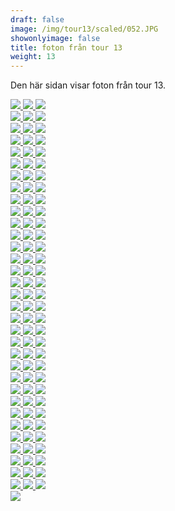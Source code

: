 ```yaml
---  
draft: false  
image: /img/tour13/scaled/052.JPG  
showonlyimage: false  
title: foton från tour 13  
weight: 13  
---
```


Den här sidan visar foton från tour 13.

<div class="col-md-8"> <div class="row">  
<a href="/img/tour13/scaled/001.JPG" data-toggle="lightbox"         data-gallery="example-gallery" class="col-sm-4">
<img src="/img/tour13/thumbs/001.JPG" class="img-fluid"> </a>  
<a href="/img/tour13/scaled/002.JPG" data-toggle="lightbox"         data-gallery="example-gallery" class="col-sm-4">
<img src="/img/tour13/thumbs/002.JPG" class="img-fluid"> </a>  
<a href="/img/tour13/scaled/003.JPG" data-toggle="lightbox"         data-gallery="example-gallery" class="col-sm-4">
<img src="/img/tour13/thumbs/003.JPG" class="img-fluid"> </a> </div>
<div class="row">  
<a href="/img/tour13/scaled/004.JPG" data-toggle="lightbox"         data-gallery="example-gallery" class="col-sm-4">
<img src="/img/tour13/thumbs/004.JPG" class="img-fluid"> </a>  
<a href="/img/tour13/scaled/005.JPG" data-toggle="lightbox"         data-gallery="example-gallery" class="col-sm-4">
<img src="/img/tour13/thumbs/005.JPG" class="img-fluid"> </a>  
<a href="/img/tour13/scaled/006.JPG" data-toggle="lightbox"         data-gallery="example-gallery" class="col-sm-4">
<img src="/img/tour13/thumbs/006.JPG" class="img-fluid"> </a> </div>
<div class="row">  
<a href="/img/tour13/scaled/007.JPG" data-toggle="lightbox"         data-gallery="example-gallery" class="col-sm-4">
<img src="/img/tour13/thumbs/007.JPG" class="img-fluid"> </a>  
<a href="/img/tour13/scaled/008.JPG" data-toggle="lightbox"         data-gallery="example-gallery" class="col-sm-4">
<img src="/img/tour13/thumbs/008.JPG" class="img-fluid"> </a>  
<a href="/img/tour13/scaled/009.JPG" data-toggle="lightbox"         data-gallery="example-gallery" class="col-sm-4">
<img src="/img/tour13/thumbs/009.JPG" class="img-fluid"> </a> </div>
<div class="row">  
<a href="/img/tour13/scaled/010.JPG" data-toggle="lightbox"         data-gallery="example-gallery" class="col-sm-4">
<img src="/img/tour13/thumbs/010.JPG" class="img-fluid"> </a>  
<a href="/img/tour13/scaled/011.JPG" data-toggle="lightbox"         data-gallery="example-gallery" class="col-sm-4">
<img src="/img/tour13/thumbs/011.JPG" class="img-fluid"> </a>  
<a href="/img/tour13/scaled/012.JPG" data-toggle="lightbox"         data-gallery="example-gallery" class="col-sm-4">
<img src="/img/tour13/thumbs/012.JPG" class="img-fluid"> </a> </div>
<div class="row">  
<a href="/img/tour13/scaled/013.JPG" data-toggle="lightbox"         data-gallery="example-gallery" class="col-sm-4">
<img src="/img/tour13/thumbs/013.JPG" class="img-fluid"> </a>  
<a href="/img/tour13/scaled/014.JPG" data-toggle="lightbox"         data-gallery="example-gallery" class="col-sm-4">
<img src="/img/tour13/thumbs/014.JPG" class="img-fluid"> </a>  
<a href="/img/tour13/scaled/015.JPG" data-toggle="lightbox"         data-gallery="example-gallery" class="col-sm-4">
<img src="/img/tour13/thumbs/015.JPG" class="img-fluid"> </a> </div>
<div class="row">  
<a href="/img/tour13/scaled/016.JPG" data-toggle="lightbox"         data-gallery="example-gallery" class="col-sm-4">
<img src="/img/tour13/thumbs/016.JPG" class="img-fluid"> </a>  
<a href="/img/tour13/scaled/017.JPG" data-toggle="lightbox"         data-gallery="example-gallery" class="col-sm-4">
<img src="/img/tour13/thumbs/017.JPG" class="img-fluid"> </a>  
<a href="/img/tour13/scaled/018.JPG" data-toggle="lightbox"         data-gallery="example-gallery" class="col-sm-4">
<img src="/img/tour13/thumbs/018.JPG" class="img-fluid"> </a> </div>
<div class="row">  
<a href="/img/tour13/scaled/019.JPG" data-toggle="lightbox"         data-gallery="example-gallery" class="col-sm-4">
<img src="/img/tour13/thumbs/019.JPG" class="img-fluid"> </a>  
<a href="/img/tour13/scaled/020.JPG" data-toggle="lightbox"         data-gallery="example-gallery" class="col-sm-4">
<img src="/img/tour13/thumbs/020.JPG" class="img-fluid"> </a>  
<a href="/img/tour13/scaled/021.JPG" data-toggle="lightbox"         data-gallery="example-gallery" class="col-sm-4">
<img src="/img/tour13/thumbs/021.JPG" class="img-fluid"> </a> </div>
<div class="row">  
<a href="/img/tour13/scaled/022.JPG" data-toggle="lightbox"         data-gallery="example-gallery" class="col-sm-4">
<img src="/img/tour13/thumbs/022.JPG" class="img-fluid"> </a>  
<a href="/img/tour13/scaled/023.JPG" data-toggle="lightbox"         data-gallery="example-gallery" class="col-sm-4">
<img src="/img/tour13/thumbs/023.JPG" class="img-fluid"> </a>  
<a href="/img/tour13/scaled/024.JPG" data-toggle="lightbox"         data-gallery="example-gallery" class="col-sm-4">
<img src="/img/tour13/thumbs/024.JPG" class="img-fluid"> </a> </div>
<div class="row">  
<a href="/img/tour13/scaled/025.JPG" data-toggle="lightbox"         data-gallery="example-gallery" class="col-sm-4">
<img src="/img/tour13/thumbs/025.JPG" class="img-fluid"> </a>  
<a href="/img/tour13/scaled/026.JPG" data-toggle="lightbox"         data-gallery="example-gallery" class="col-sm-4">
<img src="/img/tour13/thumbs/026.JPG" class="img-fluid"> </a>  
<a href="/img/tour13/scaled/027.JPG" data-toggle="lightbox"         data-gallery="example-gallery" class="col-sm-4">
<img src="/img/tour13/thumbs/027.JPG" class="img-fluid"> </a> </div>
<div class="row">  
<a href="/img/tour13/scaled/028.JPG" data-toggle="lightbox"         data-gallery="example-gallery" class="col-sm-4">
<img src="/img/tour13/thumbs/028.JPG" class="img-fluid"> </a>  
<a href="/img/tour13/scaled/029.JPG" data-toggle="lightbox"         data-gallery="example-gallery" class="col-sm-4">
<img src="/img/tour13/thumbs/029.JPG" class="img-fluid"> </a>  
<a href="/img/tour13/scaled/030.JPG" data-toggle="lightbox"         data-gallery="example-gallery" class="col-sm-4">
<img src="/img/tour13/thumbs/030.JPG" class="img-fluid"> </a> </div>
<div class="row">  
<a href="/img/tour13/scaled/031.JPG" data-toggle="lightbox"         data-gallery="example-gallery" class="col-sm-4">
<img src="/img/tour13/thumbs/031.JPG" class="img-fluid"> </a>  
<a href="/img/tour13/scaled/032.JPG" data-toggle="lightbox"         data-gallery="example-gallery" class="col-sm-4">
<img src="/img/tour13/thumbs/032.JPG" class="img-fluid"> </a>  
<a href="/img/tour13/scaled/033.JPG" data-toggle="lightbox"         data-gallery="example-gallery" class="col-sm-4">
<img src="/img/tour13/thumbs/033.JPG" class="img-fluid"> </a> </div>
<div class="row">  
<a href="/img/tour13/scaled/034.JPG" data-toggle="lightbox"         data-gallery="example-gallery" class="col-sm-4">
<img src="/img/tour13/thumbs/034.JPG" class="img-fluid"> </a>  
<a href="/img/tour13/scaled/035.JPG" data-toggle="lightbox"         data-gallery="example-gallery" class="col-sm-4">
<img src="/img/tour13/thumbs/035.JPG" class="img-fluid"> </a>  
<a href="/img/tour13/scaled/036.JPG" data-toggle="lightbox"         data-gallery="example-gallery" class="col-sm-4">
<img src="/img/tour13/thumbs/036.JPG" class="img-fluid"> </a> </div>
<div class="row">  
<a href="/img/tour13/scaled/037.JPG" data-toggle="lightbox"         data-gallery="example-gallery" class="col-sm-4">
<img src="/img/tour13/thumbs/037.JPG" class="img-fluid"> </a>  
<a href="/img/tour13/scaled/038.JPG" data-toggle="lightbox"         data-gallery="example-gallery" class="col-sm-4">
<img src="/img/tour13/thumbs/038.JPG" class="img-fluid"> </a>  
<a href="/img/tour13/scaled/039.JPG" data-toggle="lightbox"         data-gallery="example-gallery" class="col-sm-4">
<img src="/img/tour13/thumbs/039.JPG" class="img-fluid"> </a> </div>
<div class="row">  
<a href="/img/tour13/scaled/040.JPG" data-toggle="lightbox"         data-gallery="example-gallery" class="col-sm-4">
<img src="/img/tour13/thumbs/040.JPG" class="img-fluid"> </a>  
<a href="/img/tour13/scaled/041.JPG" data-toggle="lightbox"         data-gallery="example-gallery" class="col-sm-4">
<img src="/img/tour13/thumbs/041.JPG" class="img-fluid"> </a>  
<a href="/img/tour13/scaled/042.JPG" data-toggle="lightbox"         data-gallery="example-gallery" class="col-sm-4">
<img src="/img/tour13/thumbs/042.JPG" class="img-fluid"> </a> </div>
<div class="row">  
<a href="/img/tour13/scaled/043.JPG" data-toggle="lightbox"         data-gallery="example-gallery" class="col-sm-4">
<img src="/img/tour13/thumbs/043.JPG" class="img-fluid"> </a>  
<a href="/img/tour13/scaled/044.JPG" data-toggle="lightbox"         data-gallery="example-gallery" class="col-sm-4">
<img src="/img/tour13/thumbs/044.JPG" class="img-fluid"> </a>  
<a href="/img/tour13/scaled/045.JPG" data-toggle="lightbox"         data-gallery="example-gallery" class="col-sm-4">
<img src="/img/tour13/thumbs/045.JPG" class="img-fluid"> </a> </div>
<div class="row">  
<a href="/img/tour13/scaled/046.JPG" data-toggle="lightbox"         data-gallery="example-gallery" class="col-sm-4">
<img src="/img/tour13/thumbs/046.JPG" class="img-fluid"> </a>  
<a href="/img/tour13/scaled/047.JPG" data-toggle="lightbox"         data-gallery="example-gallery" class="col-sm-4">
<img src="/img/tour13/thumbs/047.JPG" class="img-fluid"> </a>  
<a href="/img/tour13/scaled/048.JPG" data-toggle="lightbox"         data-gallery="example-gallery" class="col-sm-4">
<img src="/img/tour13/thumbs/048.JPG" class="img-fluid"> </a> </div>
<div class="row">  
<a href="/img/tour13/scaled/049.JPG" data-toggle="lightbox"         data-gallery="example-gallery" class="col-sm-4">
<img src="/img/tour13/thumbs/049.JPG" class="img-fluid"> </a>  
<a href="/img/tour13/scaled/050.JPG" data-toggle="lightbox"         data-gallery="example-gallery" class="col-sm-4">
<img src="/img/tour13/thumbs/050.JPG" class="img-fluid"> </a>  
<a href="/img/tour13/scaled/051.JPG" data-toggle="lightbox"         data-gallery="example-gallery" class="col-sm-4">
<img src="/img/tour13/thumbs/051.JPG" class="img-fluid"> </a> </div>
<div class="row">  
<a href="/img/tour13/scaled/052.JPG" data-toggle="lightbox"         data-gallery="example-gallery" class="col-sm-4">
<img src="/img/tour13/thumbs/052.JPG" class="img-fluid"> </a>  
<a href="/img/tour13/scaled/053.JPG" data-toggle="lightbox"         data-gallery="example-gallery" class="col-sm-4">
<img src="/img/tour13/thumbs/053.JPG" class="img-fluid"> </a>  
<a href="/img/tour13/scaled/054.JPG" data-toggle="lightbox"         data-gallery="example-gallery" class="col-sm-4">
<img src="/img/tour13/thumbs/054.JPG" class="img-fluid"> </a> </div>
<div class="row">  
<a href="/img/tour13/scaled/055.JPG" data-toggle="lightbox"         data-gallery="example-gallery" class="col-sm-4">
<img src="/img/tour13/thumbs/055.JPG" class="img-fluid"> </a>  
<a href="/img/tour13/scaled/056.JPG" data-toggle="lightbox"         data-gallery="example-gallery" class="col-sm-4">
<img src="/img/tour13/thumbs/056.JPG" class="img-fluid"> </a>  
<a href="/img/tour13/scaled/057.JPG" data-toggle="lightbox"         data-gallery="example-gallery" class="col-sm-4">
<img src="/img/tour13/thumbs/057.JPG" class="img-fluid"> </a> </div>
<div class="row">  
<a href="/img/tour13/scaled/058.JPG" data-toggle="lightbox"         data-gallery="example-gallery" class="col-sm-4">
<img src="/img/tour13/thumbs/058.JPG" class="img-fluid"> </a>  
<a href="/img/tour13/scaled/059.JPG" data-toggle="lightbox"         data-gallery="example-gallery" class="col-sm-4">
<img src="/img/tour13/thumbs/059.JPG" class="img-fluid"> </a>  
<a href="/img/tour13/scaled/060.JPG" data-toggle="lightbox"         data-gallery="example-gallery" class="col-sm-4">
<img src="/img/tour13/thumbs/060.JPG" class="img-fluid"> </a> </div>
<div class="row">  
<a href="/img/tour13/scaled/061.JPG" data-toggle="lightbox"         data-gallery="example-gallery" class="col-sm-4">
<img src="/img/tour13/thumbs/061.JPG" class="img-fluid"> </a>  
<a href="/img/tour13/scaled/062.JPG" data-toggle="lightbox"         data-gallery="example-gallery" class="col-sm-4">
<img src="/img/tour13/thumbs/062.JPG" class="img-fluid"> </a>  
<a href="/img/tour13/scaled/063.JPG" data-toggle="lightbox"         data-gallery="example-gallery" class="col-sm-4">
<img src="/img/tour13/thumbs/063.JPG" class="img-fluid"> </a> </div>
<div class="row">  
<a href="/img/tour13/scaled/064.JPG" data-toggle="lightbox"         data-gallery="example-gallery" class="col-sm-4">
<img src="/img/tour13/thumbs/064.JPG" class="img-fluid"> </a>  
<a href="/img/tour13/scaled/065.JPG" data-toggle="lightbox"         data-gallery="example-gallery" class="col-sm-4">
<img src="/img/tour13/thumbs/065.JPG" class="img-fluid"> </a>  
<a href="/img/tour13/scaled/066.JPG" data-toggle="lightbox"         data-gallery="example-gallery" class="col-sm-4">
<img src="/img/tour13/thumbs/066.JPG" class="img-fluid"> </a> </div>
<div class="row">  
<a href="/img/tour13/scaled/067.JPG" data-toggle="lightbox"         data-gallery="example-gallery" class="col-sm-4">
<img src="/img/tour13/thumbs/067.JPG" class="img-fluid"> </a>  
<a href="/img/tour13/scaled/068.JPG" data-toggle="lightbox"         data-gallery="example-gallery" class="col-sm-4">
<img src="/img/tour13/thumbs/068.JPG" class="img-fluid"> </a>  
<a href="/img/tour13/scaled/069.JPG" data-toggle="lightbox"         data-gallery="example-gallery" class="col-sm-4">
<img src="/img/tour13/thumbs/069.JPG" class="img-fluid"> </a> </div>
<div class="row">  
<a href="/img/tour13/scaled/070.JPG" data-toggle="lightbox"         data-gallery="example-gallery" class="col-sm-4">
<img src="/img/tour13/thumbs/070.JPG" class="img-fluid"> </a>  
<a href="/img/tour13/scaled/071.JPG" data-toggle="lightbox"         data-gallery="example-gallery" class="col-sm-4">
<img src="/img/tour13/thumbs/071.JPG" class="img-fluid"> </a>  
<a href="/img/tour13/scaled/072.JPG" data-toggle="lightbox"         data-gallery="example-gallery" class="col-sm-4">
<img src="/img/tour13/thumbs/072.JPG" class="img-fluid"> </a> </div>
<div class="row">  
<a href="/img/tour13/scaled/073.JPG" data-toggle="lightbox"         data-gallery="example-gallery" class="col-sm-4">
<img src="/img/tour13/thumbs/073.JPG" class="img-fluid"> </a>  
<a href="/img/tour13/scaled/074.JPG" data-toggle="lightbox"         data-gallery="example-gallery" class="col-sm-4">
<img src="/img/tour13/thumbs/074.JPG" class="img-fluid"> </a>  
<a href="/img/tour13/scaled/075.JPG" data-toggle="lightbox"         data-gallery="example-gallery" class="col-sm-4">
<img src="/img/tour13/thumbs/075.JPG" class="img-fluid"> </a> </div>
<div class="row">  
<a href="/img/tour13/scaled/076.JPG" data-toggle="lightbox"         data-gallery="example-gallery" class="col-sm-4">
<img src="/img/tour13/thumbs/076.JPG" class="img-fluid"> </a>  
<a href="/img/tour13/scaled/077.JPG" data-toggle="lightbox"         data-gallery="example-gallery" class="col-sm-4">
<img src="/img/tour13/thumbs/077.JPG" class="img-fluid"> </a>  
<a href="/img/tour13/scaled/078.JPG" data-toggle="lightbox"         data-gallery="example-gallery" class="col-sm-4">
<img src="/img/tour13/thumbs/078.JPG" class="img-fluid"> </a> </div>
<div class="row">  
<a href="/img/tour13/scaled/079.JPG" data-toggle="lightbox"         data-gallery="example-gallery" class="col-sm-4">
<img src="/img/tour13/thumbs/079.JPG" class="img-fluid"> </a>  
<a href="/img/tour13/scaled/080.JPG" data-toggle="lightbox"         data-gallery="example-gallery" class="col-sm-4">
<img src="/img/tour13/thumbs/080.JPG" class="img-fluid"> </a>  
<a href="/img/tour13/scaled/081.JPG" data-toggle="lightbox"         data-gallery="example-gallery" class="col-sm-4">
<img src="/img/tour13/thumbs/081.JPG" class="img-fluid"> </a> </div>
<div class="row">  
<a href="/img/tour13/scaled/082.JPG" data-toggle="lightbox"         data-gallery="example-gallery" class="col-sm-4">
<img src="/img/tour13/thumbs/082.JPG" class="img-fluid"> </a>  
<a href="/img/tour13/scaled/083.JPG" data-toggle="lightbox"         data-gallery="example-gallery" class="col-sm-4">
<img src="/img/tour13/thumbs/083.JPG" class="img-fluid"> </a>  
<a href="/img/tour13/scaled/084.JPG" data-toggle="lightbox"         data-gallery="example-gallery" class="col-sm-4">
<img src="/img/tour13/thumbs/084.JPG" class="img-fluid"> </a> </div>
<div class="row">  
<a href="/img/tour13/scaled/085.JPG" data-toggle="lightbox"         data-gallery="example-gallery" class="col-sm-4">
<img src="/img/tour13/thumbs/085.JPG" class="img-fluid"> </a>  
<a href="/img/tour13/scaled/086.JPG" data-toggle="lightbox"         data-gallery="example-gallery" class="col-sm-4">
<img src="/img/tour13/thumbs/086.JPG" class="img-fluid"> </a>  
<a href="/img/tour13/scaled/087.JPG" data-toggle="lightbox"         data-gallery="example-gallery" class="col-sm-4">
<img src="/img/tour13/thumbs/087.JPG" class="img-fluid"> </a> </div>
<div class="row">  
<a href="/img/tour13/scaled/088.JPG" data-toggle="lightbox"         data-gallery="example-gallery" class="col-sm-4">
<img src="/img/tour13/thumbs/088.JPG" class="img-fluid"> </a>  
<a href="/img/tour13/scaled/089.JPG" data-toggle="lightbox"         data-gallery="example-gallery" class="col-sm-4">
<img src="/img/tour13/thumbs/089.JPG" class="img-fluid"> </a>  
<a href="/img/tour13/scaled/090.JPG" data-toggle="lightbox"         data-gallery="example-gallery" class="col-sm-4">
<img src="/img/tour13/thumbs/090.JPG" class="img-fluid"> </a> </div>
<div class="row">  
<a href="/img/tour13/scaled/091.JPG" data-toggle="lightbox"         data-gallery="example-gallery" class="col-sm-4">
<img src="/img/tour13/thumbs/091.JPG" class="img-fluid"> </a>  
<a href="/img/tour13/scaled/092.JPG" data-toggle="lightbox"         data-gallery="example-gallery" class="col-sm-4">
<img src="/img/tour13/thumbs/092.JPG" class="img-fluid"> </a>  
<a href="/img/tour13/scaled/093.JPG" data-toggle="lightbox"         data-gallery="example-gallery" class="col-sm-4">
<img src="/img/tour13/thumbs/093.JPG" class="img-fluid"> </a> </div>
<div class="row">  
<a href="/img/tour13/scaled/094.JPG" data-toggle="lightbox"         data-gallery="example-gallery" class="col-sm-4">
<img src="/img/tour13/thumbs/094.JPG" class="img-fluid"> </a>  
<a href="/img/tour13/scaled/095.JPG" data-toggle="lightbox"         data-gallery="example-gallery" class="col-sm-4">
<img src="/img/tour13/thumbs/095.JPG" class="img-fluid"> </a>  
<a href="/img/tour13/scaled/096.JPG" data-toggle="lightbox"         data-gallery="example-gallery" class="col-sm-4">
<img src="/img/tour13/thumbs/096.JPG" class="img-fluid"> </a> </div>
<div class="row">  
<a href="/img/tour13/scaled/097.JPG" data-toggle="lightbox"         data-gallery="example-gallery" class="col-sm-4">
<img src="/img/tour13/thumbs/097.JPG" class="img-fluid"> </a>  
<a href="/img/tour13/scaled/098.JPG" data-toggle="lightbox"         data-gallery="example-gallery" class="col-sm-4">
<img src="/img/tour13/thumbs/098.JPG" class="img-fluid"> </a>  
<a href="/img/tour13/scaled/099.JPG" data-toggle="lightbox"         data-gallery="example-gallery" class="col-sm-4">
<img src="/img/tour13/thumbs/099.JPG" class="img-fluid"> </a> </div>
<div class="row">  
<a href="/img/tour13/scaled/100.JPG" data-toggle="lightbox"         data-gallery="example-gallery" class="col-sm-4">
<img src="/img/tour13/thumbs/100.JPG" class="img-fluid"> </a> </div>
</div>
